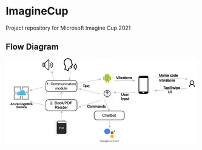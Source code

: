 # ImagineCup
Project repository for Microsoft Imagine Cup 2021

## Flow Diagram
![Alt text](diagram.png?raw=true "Architecture")

